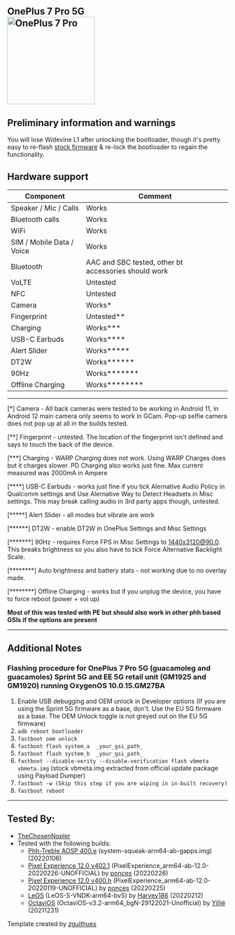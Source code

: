## OnePlus 7 Pro 5G <br> <img src="https://cdn2.gsmarena.com/vv/bigpic/oneplus-7-pro-r1.jpg" alt="OnePlus 7 Pro" width="200"/>

## Preliminary information and warnings
You will lose Widevine L1 after unlocking the bootloader, though it's pretty easy to re-flash [stock firmware](https://forum.xda-developers.com/showthread.php?t=3930585) & re-lock the bootloader to regain the functionality.

## Hardware support

| Component                 |      Comment                                              |
|---------------------------|-----------------------------------------------------------|
| Speaker / Mic / Calls     | Works                                                     |
| Bluetooth calls           | Works                                                     |
| WiFi                      | Works                                                     |
| SIM / Mobile Data / Voice | Works                                                     |
| Bluetooth                 | AAC and SBC tested, other bt accessories should work      |
| VoLTE                     | Untested                                                  |
| NFC                       | Untested                                                  |
| Camera                    | Works*                                                    |
| Fingerprint               | Untested**                                                |
| Charging                  | Works***                                                  |
| USB-C Earbuds             | Works****                                                 |
| Alert Slider              | Works*****                                                |
| DT2W                      | Works******                                               |
| 90Hz                      | Works*******                                              |
| Offline Charging          | Works********                                             |
---

[*] Camera - All back cameras were tested to be working in Android 11, in Android 12 main camera only seems to work in GCam. Pop-up selfie camera does not pop up at all in the  builds tested.

[**] Fingerprint - untested. The location of the fingerprint isn't defined and says to touch the back of the device.

[***] Charging - WARP Charging does not work. Using WARP Charges does but it charges slower. PD Charging also works just fine. Max current measured was 2000mA in Ampere

[****] USB-C Earbuds - works just fine if you tick Alernative Audio Policy in Qualcomm settings and Use Alernative Way to Detect Headsets in Misc settings. This may break calling audio in 3rd party apps though, untested.

[*****] Alert Slider - all modes but vibrate are work

[******] DT2W - enable DT2W in OnePlus Settings and Misc Settings

[*******] 90Hz - requires Force FPS in Misc Settings to 1440x3120@90.0. This breaks brightness so you also have to tick Force Alternative Backlight Scale.

[********] Auto brightness and battery stats - not working due to no overlay made.

[********] Offline Charging - works but if you unplug the device, you have to force reboot (power + vol up)

**Most of this was tested with PE but should also work in other phh based GSIs if the options are present**

***
## Additional Notes



### Flashing procedure for OnePlus 7 Pro 5G (guacamoleg and guacamoles) Sprint 5G and EE 5G retail unit (GM1925 and GM1920) running OxygenOS 10.0.15.GM27BA
1. Enable USB debugging and OEM unlock in Developer options (If you are using the Sprint 5G firmware as a base, don't. Use the EU 5G firmware as a base. The OEM Unlock toggle is not greyed out on the EU 5G firmware)
2. `adb reboot bootloader`
3. `fastboot oem unlock` 
4. `fastboot flash system_a  _your_gsi_path_`
5. `fastboot flash system_b  _your_gsi_path_`
6. `fastboot --disable-verity --disable-verification flash vbmeta vbmeta.img` (stock vbmeta.img extracted from official update package using Payload Dumper)
7. `fastboot -w (Skip this step if you are wiping in in-built recovery)`
8. `fastboot reboot`
***

## Tested By:
* [TheChosenNopler](https://github.com/thechosennopler)
* Tested with the following builds:
    * [Phh-Treble AOSP 400.e](https://github.com/phhusson/treble_experimentations/releases/tag/v400.e) (system-squeak-arm64-ab-gapps.img) (20220106)
    * [Pixel Experience 12.0 v402.1](https://github.com/ponces/treble_build_pe/releases/tag/v402.1) (PixelExperience_arm64-ab-12.0-20220226-UNOFFICIAL) by [ponces](https://github.com/ponces) (20220226)
    * [Pixel Experience 12.0 v400.h](https://github.com/ponces/treble_build_pe/releases/tag/v400.h) (PixelExperience_arm64-ab-12.0-20220119-UNOFFICIAL) by [ponces](https://github.com/ponces) (20220225)
    * [LeOS](https://leos-gsi.de/downloads/LeOS-S/Feb/) (LeOS-S-VNDK-arm64-bvS) by [Harvey186](https://t.me/harvey186) (20220212)
    * [OctaviOS](https://sourceforge.net/projects/yilliee-projects/files/GSIs/Octavi/v3.2/) (OctaviOS-v3.2-arm64_bgN-29122021-Unofficial) by [Yillié](https://github.com/Yilliee) (20211231)


Template created by [zguithues](https://github.com/zguithues)
